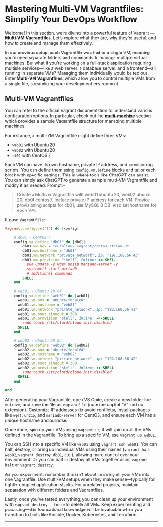 # Mastering Multi-VM Vagrantfiles: Simplify Your DevOps Workflow

Welcome! In this section, we’re diving into a powerful feature of Vagrant — **Multi-VM Vagrantfiles**. Let’s explore what they are, why they’re useful, and how to create and manage them effectively.

In our previous setup, each Vagrantfile was tied to a single VM, meaning you'd need separate folders and commands to manage multiple virtual machines. But what if you’re working on a full-stack application requiring multiple services—like a web server, a database server, and a frontend—all running in separate VMs? Managing them individually would be tedious. Enter **Multi-VM Vagrantfiles**, which allow you to control multiple VMs from a single file, streamlining your development environment.

## Multi-VM Vagrantfiles

You can refer to the official Vagrant documentation to understand various configuration options. In particular, check out the **[multi-machine](https://developer.hashicorp.com/vagrant/docs/multi-machine)** section which provides a sample Vagrantfile structure for managing multiple machines.

For instance, a multi-VM Vagrantfile might define three VMs:

- `web01` with Ubuntu 20
- `web02` with Ubuntu 20
- `db01` with CentOS 7

Each VM can have its own hostname, private IP address, and provisioning scripts. You can define them using `config.vm.define` blocks and tailor each block with specific settings. This is where tools like ChatGPT can assist. You can simply ask ChatGPT to generate a sample multi-VM Vagrantfile and modify it as needed. Prompt:-

> Create a Multivm Vagrantfile with web01 ubuntu 20, web02 ubuntu 20, db01 centos 7. Include private IP address for each VM. Provide provisioning scripts for db01, use MySQL 8 DB. Also set hostname for each VM.

It gave `Vagrantfile`:-

```ruby
Vagrant.configure("2") do |config|

    # db01 - CentOS 7
    config.vm.define "db01" do |db01|
        db01.vm.box = "eurolinux-vagrant/centos-stream-9"
        db01.vm.hostname = "db01"
        db01.vm.network "private_network", ip: "192.168.56.43"
        db01.vm.provision "shell", inline: <<-SHELL
          yum update -y wget unzip mariadb-server -y
          systemctl start mariadb
          # additional commands
        SHELL
    end

    # web01 - Ubuntu 20.04
    config.vm.define "web01" do |web01|
      web01.vm.box = "ubuntu/focal64"
      web01.vm.hostname = "web01"
      web01.vm.network "private_network", ip: "192.168.56.41"
      web01.vm.boot_timeout = 300
      web01.vm.provision "shell", inline: <<-SHELL
        sudo touch /etc/cloud/cloud-init.disabled
      SHELL
    end

    # web02 - Ubuntu 20.04
    config.vm.define "web02" do |web02|
      web02.vm.box = "ubuntu/focal64"
      web02.vm.hostname = "web02"
      web02.vm.network "private_network", ip: "192.168.56.42"
      web02.vm.boot_timeout = 300
      web02.vm.provision "shell", inline: <<-SHELL
        sudo touch /etc/cloud/cloud-init.disabled
      SHELL
    end

end
```

After generating your Vagrantfile, open VS Code, create a new folder like `multivm`, and save the file as `Vagrantfile` (note the capital "V" and no extension). Customize IP addresses (to avoid conflicts), install packages like `wget`, `unzip`, and `mariadb-server` for CentOS, and ensure each VM has a unique hostname and purpose.

Once done, spin up your VMs using `vagrant up`, it will spin up all the VMs defined in the Vagrantfile. To bring up a specific VM, use `vagrant up web01`.

You can SSH into a specific VM like `web01` using `vagrant ssh web01`. You can halt, destroy, or bring up individual VMs using their names (`vagrant halt web02`, `vagrant destroy db01`, etc.), allowing more control over your environment. Or
you can halt or destroy all VMs together using `vagrant halt` or `vagrant destroy`.

As you experiment, remember this isn't about throwing all your VMs into one Vagrantfile. Use multi-VM setups when they make sense—typically for tightly-coupled application stacks. For unrelated projects, maintain separation with different folders and Vagrantfiles.

Lastly, once you’ve tested everything, you can clean up your environment with `vagrant destroy --force` to delete all VMs. Keep experimenting and practicing—this foundational knowledge will be invaluable when you transition to tools like Ansible, Docker, Kubernetes, and Terraform.

---
